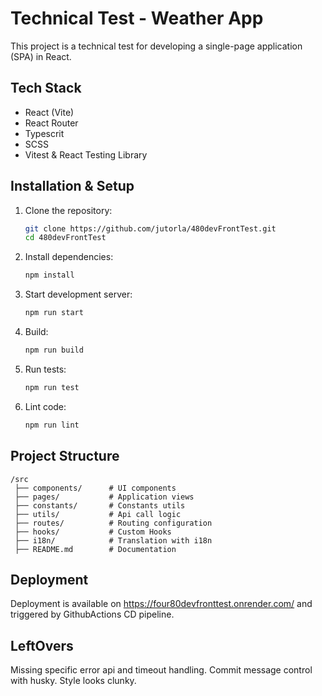 # **Technical Test - Weather App**  

This project is a technical test for developing a single-page application (SPA) in React.

## **Tech Stack**  
- React (Vite)  
- React Router  
- Typescrit 
- SCSS  
- Vitest & React Testing Library

## **Installation & Setup**  
1. Clone the repository:  
   ```sh
   git clone https://github.com/jutorla/480devFrontTest.git
   cd 480devFrontTest
   ```  
2. Install dependencies:  
   ```sh
   npm install
   ```  
3. Start development server:  
   ```sh
   npm run start
   ```  
4. Build:  
   ```sh
   npm run build
   ```  
5. Run tests:  
   ```sh
   npm run test
   ```  
6. Lint code:  
   ```sh
   npm run lint
   ```  
## **Project Structure**  
```
/src  
 ├── components/      # UI components  
 ├── pages/           # Application views
 ├── constants/       # Constants utils
 ├── utils/           # Api call logic 
 ├── routes/          # Routing configuration  
 ├── hooks/           # Custom Hooks  
 ├── i18n/            # Translation with i18n  
 ├── README.md        # Documentation  
```
## **Deployment**  
Deployment is available on https://four80devfronttest.onrender.com/ and
triggered by GithubActions CD pipeline.

## **LeftOvers**  
Missing specific error api and timeout handling.
Commit message control with husky.
Style looks clunky.